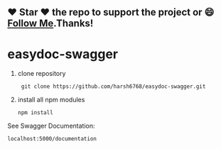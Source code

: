## :heart: Star :heart: the repo to support the project or :smile:[Follow Me](https://github.com/harsh6768).Thanks!

# easydoc-swagger

1. clone repository

        git clone https://github.com/harsh6768/easydoc-swagger.git
        
2. install all npm modules

       npm install 
       
See Swagger Documentation:

    localhost:5000/documentation
    

    
